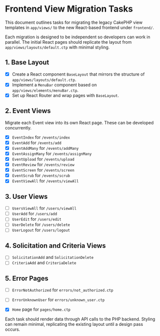 # Frontend View Migration Tasks

This document outlines tasks for migrating the legacy CakePHP view templates in `app/views/` to the new React-based frontend under `frontend/`.

Each migration is designed to be independent so developers can work in parallel. The initial React pages should replicate the layout from `app/views/layouts/default.ctp` with minimal styling.

## 1. Base Layout
- [x] Create a React component `BaseLayout` that mirrors the structure of `app/views/layouts/default.ctp`.
- [x] Implement a `MenuBar` component based on `app/views/elements/menuBar.ctp`.
- [x] Set up React Router and wrap pages with `BaseLayout`.

## 2. Event Views
Migrate each Event view into its own React page. These can be developed concurrently.
- [x] `EventIndex` for `/events/index`
- [x] `EventAdd` for `/events/add`
- [x] `EventAddMany` for `/events/addMany`
- [x] `EventAssignMany` for `/events/assignMany`
- [x] `EventUpload` for `/events/upload`
- [x] `EventReview` for `/events/review`
- [x] `EventScreen` for `/events/screen`
- [x] `EventScrub` for `/events/scrub`
- [x] `EventViewAll` for `/events/viewAll`

## 3. User Views
- [ ] `UsersViewAll` for `/users/viewAll`
- [ ] `UserAdd` for `/users/add`
- [ ] `UserEdit` for `/users/edit`
- [ ] `UserDelete` for `/users/delete`
- [ ] `UserLogout` for `/users/logout`

## 4. Solicitation and Criteria Views
- [ ] `SolicitationAdd` and `SolicitationDelete`
- [ ] `CriteriaAdd` and `CriteriaDelete`

## 5. Error Pages
- [ ] `ErrorNotAuthorized` for `errors/not_authorized.ctp`
- [ ] `ErrorUnknownUser` for `errors/unknown_user.ctp`

- [x] `Home` page for `pages/home.ctp`

Each task should render data through API calls to the PHP backend. Styling can remain minimal, replicating the existing layout until a design pass occurs.
